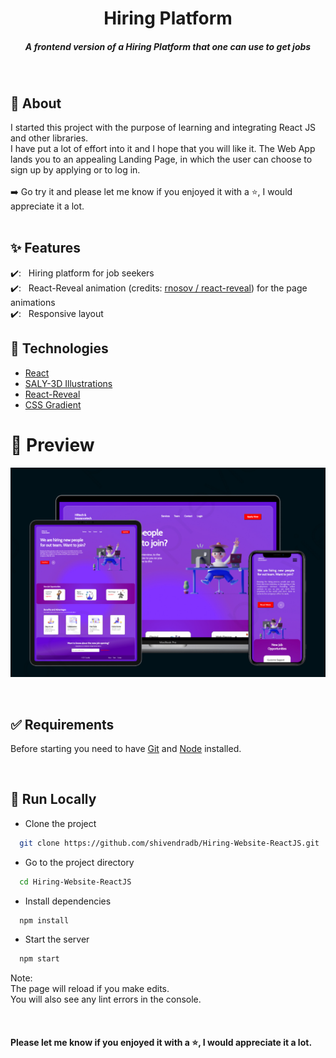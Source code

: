 <h1 align="center">Hiring Platform</h1>
<h5 align="center">A frontend version of a Hiring Platform that one can use to get jobs</h5>

<br/>

## 🎯 About

I started this project with the purpose of learning and integrating React JS and other libraries. <br/>
I have put a lot of effort into it and I hope that you will like it.
The Web App lands you to an appealing Landing Page, in which the user can choose to sign up by applying or to log in.
<br/><br/>
➡️ Go try it and please let me know if you enjoyed it with a ⭐️, I would appreciate it a lot.
<br/>
<br/>

<!-- ## ▶️ Demo

Here you can find the demo link:

[https://linkedin-clone-6a462.web.app](https://linkedin-clone-6a462.web.app/) -->

## ✨ Features

✔️: &nbsp;&nbsp;Hiring platform for job seekers<br />
✔️: &nbsp;&nbsp;React-Reveal animation (credits: [rnosov
/
react-reveal](https://github.com/rnosov/react-reveal)) for the page animations<br />
✔️: &nbsp;&nbsp;Responsive layout<br />

## 🚀 Technologies

- [React](https://reactjs.org/)
- [SALY-3D Illustrations](<https://www.figma.com/file/CZ3QgX4nk0LGcGFIsru90Y/SALY---3D-Illustration-Pack-(Community)?node-id=439%3A0>)
- [React-Reveal](https://www.react-reveal.com/)
- [CSS Gradient](https://cssgradient.io/)
  <br/>

# 📸 Preview

![Screenshot of LinkedIn Sign In](./screenshots/image1.jpeg)
<br/>

<br/>

## ✅ Requirements

Before starting you need to have [Git](https://git-scm.com) and [Node](https://nodejs.org/en/) installed.

<br/>

## 🔗 Run Locally

- Clone the project

```bash
  git clone https://github.com/shivendradb/Hiring-Website-ReactJS.git
```

- Go to the project directory

```bash
  cd Hiring-Website-ReactJS
```

- Install dependencies

```bash
  npm install
```

- Start the server

```bash
  npm start
```

Note: <br/>
The page will reload if you make edits. <br/>
You will also see any lint errors in the console.

<br/>

#### **Please let me know if you enjoyed it with a ⭐️, I would appreciate it a lot.**
